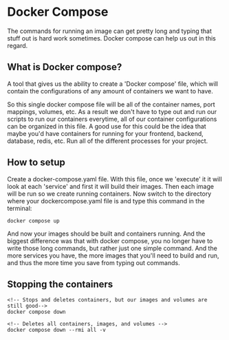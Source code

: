# Docker Compose 

The commands for running an image can get pretty long and typing that stuff out is hard work sometimes. Docker compose can help us out in this regard. 

## What is Docker compose?
A tool that gives us the ability to create a 'Docker compose' file, which will contain the configurations of any amount of containers we want to have.

So this single docker compose file will be all of the container names, port mappings, volumes, etc. As a result we don't have to type out and run our scripts to run our containers everytime, all of our container configurations can be organized in this file. A good use for this could be the idea that maybe you'd have containers for running for your frontend, backend, database, redis, etc. Run all of the different processes for your project.

## How to setup
Create a docker-compose.yaml file. With this file, once we 'execute' it it will look at each 'service' and first it will build their images. Then each image will be run so we create running containers. Now switch to the directory where your dockercompose.yaml file is and type this command in the terminal:
```
docker compose up
```

And now your images should be built and containers running. And the biggest difference was that with docker compose, you no longer have to write those long commands, but rather just one simple command. And the more services you have, the more images that you'll need to build and run, and thus the more time you save from typing out commands.


## Stopping the containers
```
<!-- Stops and deletes containers, but our images and volumes are still good-->
docker compose down

<!-- Deletes all containers, images, and volumes -->
docker compose down --rmi all -v
```